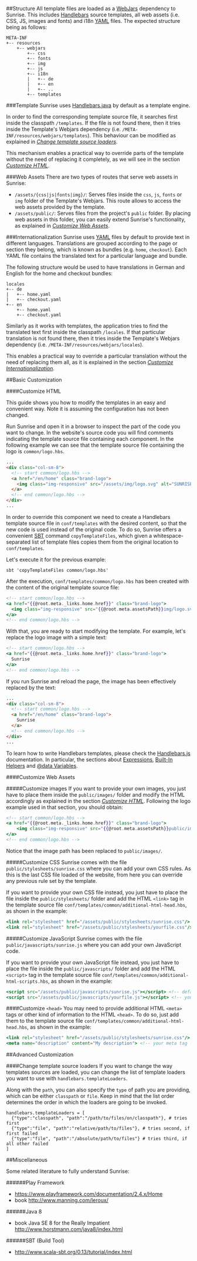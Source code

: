 
##Structure
All template files are loaded as a [WebJars](http://www.webjars.org/) dependency to Sunrise. This includes [Handlebars](http://handlebarsjs.com/) source templates, all web assets (i.e. CSS, JS, images and fonts) and i18n [YAML](http://www.yaml.org/) files. The expected structure being as follows:

```
META-INF
+-- resources
    +-- webjars
        +-- css
        +-- fonts
        +-- img
        +-- js
        +-- i18n
        |   +-- de
        |   +-- en
        |   +-- ..
        +-- templates
```

###Template
Sunrise uses [Handlebars.java](https://jknack.github.io/handlebars.java/) by default as a template engine.

In order to find the corresponding template source file, it searches first inside the classpath `/templates`. If the file is not found there, then it tries inside the Template's Webjars dependency (i.e. `/META-INF/resources/webjars/templates`). This behaviour can be modified as explained in _[Change template source loaders](#change-template-source-loaders)_.

This mechanism enables a practical way to override parts of the template without the need of replacing it completely, as we will see in the section _[Customize HTML](#customize-html)_.

###Web Assets
There are two types of routes that serve web assets in Sunrise:
- `/assets/{css|js|fonts|img}/`: Serves files inside the `css`, `js`, `fonts` or `img` folder of the Template's Webjars. This route allows to access the web assets provided by the template.
- `/assets/public/`: Serves files from the project's `public` folder. By placing web assets in this folder, you can easily extend Sunrise's functionality, as explained in _[Customize Web Assets](#customize-web-assets)_.

###Internationalization
Sunrise uses [YAML](http://www.yaml.org/) files by default to provide text in different languages. Translations are grouped according to the page or section they belong, which is known as bundles (e.g. `home`, `checkout`). Each YAML file contains the translated text for a particular language and bundle.

The following structure would be used to have translations in German and English for the home and checkout bundles:

```
locales
+-- de
|   +-- home.yaml
|   +-- checkout.yaml
+-- en
    +-- home.yaml
    +-- checkout.yaml
```

Similarly as it works with templates, the application tries to find the translated text first inside the classpath `/locales`. If that particular translation is not found there, then it tries inside the Template's Webjars dependency (i.e. `/META-INF/resources/webjars/locales`).

This enables a practical way to override a particular translation without the need of replacing them all, as it is explained in the section _[Customize Internationalization](#customize-internationalization)_.


##Basic Customization

####Customize HTML

This guide shows you how to modify the templates in an easy and convenient way. Note it is assuming the configuration has not been changed.

Run Sunrise and open it in a browser to inspect the part of the code you want to change. In the website's source code you will find comments indicating the template source file containing each component. In the following example we can see that the template source file containing the logo is `common/logo.hbs`.

```html
...
<div class="col-sm-8">
  <!-- start common/logo.hbs -->
  <a href="/en/home" class="brand-logo">
    <img class="img-responsive" src="/assets/img/logo.svg" alt="SUNRISE">
  </a>
  <!-- end common/logo.hbs -->
</div>
...
```

In order to override this component we need to create a Handlebars template source file in `conf/templates` with the desired content, so that the new code is used instead of the original code. To do so, Sunrise offers a convenient [SBT](http://www.scala-sbt.org/) command `copyTemplateFiles`, which given a whitespace-separated list of template files copies them from the original location to `conf/templates`.

Let's execute it for the previous example:

```shell
sbt 'copyTemplateFiles common/logo.hbs'
```

After the execution, `conf/templates/common/logo.hbs` has been created with the content of the original template source file:

```hbs
<!-- start common/logo.hbs -->
<a href="{{@root.meta._links.home.href}}" class="brand-logo">
  <img class="img-responsive" src="{{@root.meta.assetsPath}}img/logo.svg" alt="SUNRISE">
</a>
<!-- end common/logo.hbs -->
```

With that, you are ready to start modifying the template. For example, let's replace the logo image with a simple text:

```hbs
<!-- start common/logo.hbs -->
<a href="{{@root.meta._links.home.href}}" class="brand-logo">
  Sunrise
</a>
<!-- end common/logo.hbs -->
```

If you run Sunrise and reload the page, the image has been effectively replaced by the text:

```html
...
<div class="col-sm-8">
  <!-- start common/logo.hbs -->
  <a href="/en/home" class="brand-logo">
    Sunrise
  </a>
  <!-- end common/logo.hbs -->
</div>
...
```

To learn how to write Handlebars templates, please check the [Handlebars.js](http://handlebarsjs.com/) documentation. In particular, the sections about [Expressions](http://handlebarsjs.com/expressions.html), [Built-In Helpers](http://handlebarsjs.com/builtin_helpers.html) and [@data Variables](http://handlebarsjs.com/reference.html#data).


####Customize Web Assets

#####Customize images
If you want to provide your own images, you just have to place them inside the `public/images/` folder and modify the HTML accordingly as explained in the section _[Customize HTML](#customize-html)_. Following the logo example used in that section, you should obtain:

```hbs
<!-- start common/logo.hbs -->
<a href="{{@root.meta._links.home.href}}" class="brand-logo">
    <img class="img-responsive" src="{{@root.meta.assetsPath}}public/images/yourlogo.png" alt="YOUR SITE">
</a>
<!-- end common/logo.hbs -->
```

Notice that the image path has been replaced to `public/images/`.

#####Customize CSS
Sunrise comes with the file `public/stylesheets/sunrise.css` where you can add your own CSS rules. As this is the last CSS file loaded of the website, from here you can override any previous rule set by the template.

If you want to provide your own CSS file instead, you just have to place the file inside the `public/stylesheets/` folder and add the HTML `<link>` tag in the template source file `conf/templates/common/additional-html-head.hbs`, as shown in the example:

```hbs
<link rel="stylesheet" href="/assets/public/stylesheets/sunrise.css"/> <!-- default sunrise CSS file -->
<link rel="stylesheet" href="/assets/public/stylesheets/yourfile.css"/> <!-- your CSS file -->
```

#####Customize JavaScript
Sunrise comes with the file `public/javascripts/sunrise.js` where you can add your own JavaScript code.

If you want to provide your own JavaScript file instead, you just have to place the file inside the `public/javascripts/` folder and add the HTML `<script>` tag in the template source file `conf/templates/common/additional-html-scripts.hbs`, as shown in the example:

```hbs
<script src="/assets/public/javascripts/sunrise.js"></script> <!-- default sunrise JS file -->
<script src="/assets/public/javascripts/yourfile.js"></script> <!-- your JS file -->
```

####Customize `<head>`
You may need to provide additional HTML `<meta>` tags or other kind of information to the HTML `<head>`. To do so, just add them to the template source file `conf/templates/common/additional-html-head.hbs`, as shown in the example:

```hbs
<link rel="stylesheet" href="/assets/public/stylesheets/sunrise.css"/> <!-- default sunrise CSS file -->
<meta name="description" content="My description"> <!-- your meta tag -->
```


##Advanced Customization

####Change template source loaders
If you want to change the way templates sources are loaded, you can change the list of template loaders you want to use with `handlebars.templateLoaders`.

Along with the `path`, you can also specify the `type` of path you are providing, which can be either `classpath` or `file`. Keep in mind that the list order determines the order in which the loaders are going to be invoked.

```hocon
handlebars.templateLoaders = [
  {"type":"classpath", "path":"/path/to/files/on/classpath"}, # tries first
  {"type":"file", "path":"relative/path/to/files"}, # tries second, if first failed
  {"type":"file", "path":"/absolute/path/to/files"} # tries third, if all other failed
]
```

##Miscellaneous

Some related literature to fully understand Sunrise:

######Play Framework
* https://www.playframework.com/documentation/2.4.x/Home
* book http://www.manning.com/leroux/

######Java 8
* book Java SE 8 for the Really Impatient http://www.horstmann.com/java8/index.html

######SBT (Build Tool)
* http://www.scala-sbt.org/0.13/tutorial/index.html

